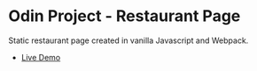 # Odin Project - Restaurant Page
Static restaurant page created in vanilla Javascript and Webpack.
- [Live Demo](https://trusting-hoover-d1d53d.netlify.app/)
